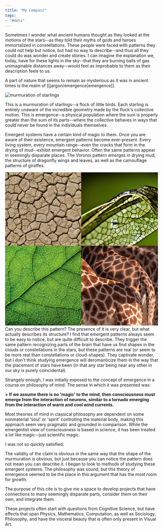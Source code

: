 ```yaml
---
title: "My Compass"
tags:
- "#meta" 
---
```

Sometimes I wonder what ancient humans thought as they looked at the motions of the stars--as they told their myths of gods and heroes immortalized in constellations.  These people were faced with patterns they could not help but notice, but had no way to describe--and thus all they could do was wonder and create stories. I can imagine the explanation we, today, have for these lights in the sky--that they are burning balls of gas unimaginable distances away--would feel as improbable to them as their description feels to us.

A part of nature that seems to remain as mysterious as it was in ancient times is the realm of [[jargon/emergence|emergence]].

![murmuration of starlings](images/7uUb.gif)

This is a murmuration of starlings--a flock of little birds. Each starling is entirely unaware of the incredible geometry made by the flock's collective motion. This is emergence--a physical population where the sum is properly greater than the sum of its parts--where the collective behaves in ways that could never be found in the individuals themselves.

Emergent systems have a certain kind of magic to them. Once you are aware of their existence, emergent patterns become ever-present. Every living system, every mountain range--even the cracks that form in the drying of mud--exhibit emergent behavior. Often the same patterns appear in seemingly disparate places. The Voronoi pattern emerges in drying mud, the structure of dragonfly wings and leaves, as well as the camouflage patterns of giraffes.

![voronoi patterns](images/voronoi-patterns.png)
Can you describe this pattern? The presence of it is very clear, but what actually describes its structure? I find that emergent patterns always seem to be easy to notice, but are quite difficult to describe. They trigger the same pattern recognizing parts of the brain that have us find shapes in the clouds or constellations in the stars, but these patterns are real (or seem to be more real than constellations or cloud-shapes). They captivate wonder, but I don't think studying emergence will deromanticize them in the way that the placement of stars have been (in that any star being near any other in our sky is purely coincidental). 

Strangely enough, I was initially exposed to the concept of emergence in a course on philosophy of mind. The sense in which it was presented was:

**> If we assume there is no 'magic' to the mind, then consciousness must emerge from the interaction of neurons, similar to a tornado emerging from the interaction of warm and cool wind currents.**

Most theories of mind in classical philosophy are dependent on some nonmaterial 'soul' or 'spirit' controlling the material body, making this approach seem very pragmatic and grounded in comparison. While the emergentist view of consciousness is based in science, it has been treated a lot like magic--just scientific magic. 

I was not so quickly satisfied.

The validity of the claim is obvious in the same way that the shape of the murmuration is obvious, but just because you can notice the pattern does not mean you can describe it. I began to look to methods of studying these emergent systems. The philosophy was sound, but this theory of emergence seemed to be the place in this argument that has the most room for growth. 

The purpose of this cite is to give me a space to develop projects that have connections to many seemingly disparate parts, consider them on their own, and integrate them.

These projects often start with questions from Cognitive Science, but have effects that span Physics, Mathematics, Computation, as well as Sociology, Philosophy, and have the visceral beauty that is often only present in Visual Art.